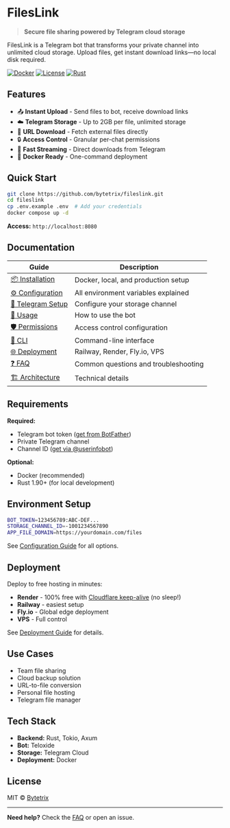 # FilesLink

> **Secure file sharing powered by Telegram cloud storage**

FilesLink is a Telegram bot that transforms your private channel into unlimited cloud storage. Upload files, get instant download links—no local disk required.

[![Docker](https://img.shields.io/badge/docker-supported-blue)](https://hub.docker.com/r/bytetrix/fileslink)
[![License](https://img.shields.io/badge/license-MIT-green)](LICENSE.md)
[![Rust](https://img.shields.io/badge/rust-1.90+-orange)](https://www.rust-lang.org)

## Features

- 📤 **Instant Upload** - Send files to bot, receive download links
- ☁️ **Telegram Storage** - Up to 2GB per file, unlimited storage
- 🔗 **URL Download** - Fetch external files directly
- 🔒 **Access Control** - Granular per-chat permissions
- 🚀 **Fast Streaming** - Direct downloads from Telegram
- 🐳 **Docker Ready** - One-command deployment

## Quick Start

```bash
git clone https://github.com/bytetrix/fileslink.git
cd fileslink
cp .env.example .env  # Add your credentials
docker compose up -d
```

**Access:** `http://localhost:8080`

## Documentation

| Guide | Description |
|-------|-------------|
| [📦 Installation](docs/INSTALLATION.md) | Docker, local, and production setup |
| [⚙️ Configuration](docs/CONFIGURATION.md) | All environment variables explained |
| [📱 Telegram Setup](docs/TELEGRAM_STORAGE_SETUP.md) | Configure your storage channel |
| [🎯 Usage](docs/USAGE.md) | How to use the bot |
| [🛡️ Permissions](docs/PERMISSIONS.md) | Access control configuration |
| [🔧 CLI](docs/CLI.md) | Command-line interface |
| [🌐 Deployment](docs/DEPLOYMENT.md) | Railway, Render, Fly.io, VPS |
| [❓ FAQ](docs/FAQ.md) | Common questions and troubleshooting |
| [🏗️ Architecture](docs/ARCHITECTURE.md) | Technical details |

## Requirements

**Required:**
- Telegram bot token ([get from BotFather](https://t.me/botfather))
- Private Telegram channel
- Channel ID ([get via @userinfobot](https://t.me/userinfobot))

**Optional:**
- Docker (recommended)
- Rust 1.90+ (for local development)

## Environment Setup

```bash
BOT_TOKEN=123456789:ABC-DEF...
STORAGE_CHANNEL_ID=-1001234567890
APP_FILE_DOMAIN=https://yourdomain.com/files
```

See [Configuration Guide](docs/CONFIGURATION.md) for all options.

## Deployment

Deploy to free hosting in minutes:

- **Render** - 100% free with [Cloudflare keep-alive](https://github.com/ByteTrix/cloudflare-render-ping) (no sleep!)
- **Railway** - easiest setup
- **Fly.io** - Global edge deployment
- **VPS** - Full control

See [Deployment Guide](docs/DEPLOYMENT.md) for details.

## Use Cases

- Team file sharing
- Cloud backup solution
- URL-to-file conversion
- Personal file hosting
- Telegram file manager

## Tech Stack

- **Backend:** Rust, Tokio, Axum
- **Bot:** Teloxide
- **Storage:** Telegram Cloud
- **Deployment:** Docker

## License

MIT © [Bytetrix](https://github.com/bytetrix)

---

**Need help?** Check the [FAQ](docs/FAQ.md) or open an issue.
